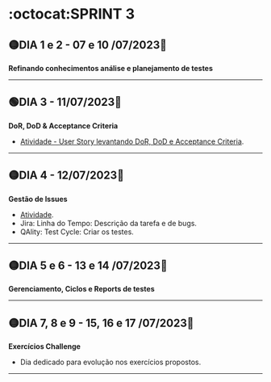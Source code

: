# :octocat:SPRINT 3
## :yellow_circle:DIA 1 e 2 - 07 e 10 /07/2023:pushpin:
**Refinando conhecimentos análise e planejamento de testes**

---
## :green_circle:DIA 3 - 11/07/2023:pushpin:
**DoR, DoD & Acceptance Criteria**
- [Atividade - User Story levantando DoR, DoD e Acceptance Criteria](https://github.com/AndressaComp/SPRINTs/issues/36#issue-1799924750).
---
## :yellow_circle:DIA 4 - 12/07/2023:pushpin:
**Gestão de Issues**
- [Atividade]().
- Jira: Linha do Tempo: Descrição da tarefa e de bugs.
- QAlity: Test Cycle: Criar os testes. 
---
## :yellow_circle:DIA 5 e 6 - 13 e 14 /07/2023:pushpin:
**Gerenciamento, Ciclos e Reports de testes**

---
## :yellow_circle:DIA 7, 8 e 9 - 15, 16 e 17 /07/2023:pushpin:
**Exercícios Challenge**
- Dia dedicado para evolução nos exercícios propostos.
---
